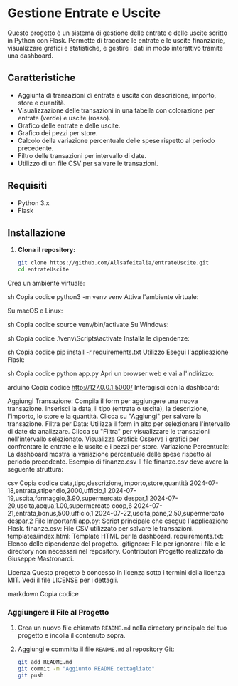 # Gestione Entrate e Uscite

Questo progetto è un sistema di gestione delle entrate e delle uscite scritto in Python con Flask. Permette di tracciare le entrate e le uscite finanziarie, visualizzare grafici e statistiche, e gestire i dati in modo interattivo tramite una dashboard.

## Caratteristiche

- Aggiunta di transazioni di entrata e uscita con descrizione, importo, store e quantità.
- Visualizzazione delle transazioni in una tabella con colorazione per entrate (verde) e uscite (rosso).
- Grafico delle entrate e delle uscite.
- Grafico dei pezzi per store.
- Calcolo della variazione percentuale delle spese rispetto al periodo precedente.
- Filtro delle transazioni per intervallo di date.
- Utilizzo di un file CSV per salvare le transazioni.

## Requisiti

- Python 3.x
- Flask

## Installazione

1. **Clona il repository:**

   ```sh
   git clone https://github.com/Allsafeitalia/entrateUscite.git
   cd entrateUscite
Crea un ambiente virtuale:

sh
Copia codice
python3 -m venv venv
Attiva l'ambiente virtuale:

Su macOS e Linux:

sh
Copia codice
source venv/bin/activate
Su Windows:

sh
Copia codice
.\venv\Scripts\activate
Installa le dipendenze:

sh
Copia codice
pip install -r requirements.txt
Utilizzo
Esegui l'applicazione Flask:

sh
Copia codice
python app.py
Apri un browser web e vai all'indirizzo:

arduino
Copia codice
http://127.0.0.1:5000/
Interagisci con la dashboard:

Aggiungi Transazione: Compila il form per aggiungere una nuova transazione. Inserisci la data, il tipo (entrata o uscita), la descrizione, l'importo, lo store e la quantità. Clicca su "Aggiungi" per salvare la transazione.
Filtra per Data: Utilizza il form in alto per selezionare l'intervallo di date da analizzare. Clicca su "Filtra" per visualizzare le transazioni nell'intervallo selezionato.
Visualizza Grafici: Osserva i grafici per confrontare le entrate e le uscite e i pezzi per store.
Variazione Percentuale: La dashboard mostra la variazione percentuale delle spese rispetto al periodo precedente.
Esempio di finanze.csv
Il file finanze.csv deve avere la seguente struttura:

csv
Copia codice
data,tipo,descrizione,importo,store,quantità
2024-07-18,entrata,stipendio,2000,ufficio,1
2024-07-19,uscita,formaggio,3.90,supermercato despar,1
2024-07-20,uscita,acqua,1.00,supermercato coop,6
2024-07-21,entrata,bonus,500,ufficio,1
2024-07-22,uscita,pane,2.50,supermercato despar,2
File Importanti
app.py: Script principale che esegue l'applicazione Flask.
finanze.csv: File CSV utilizzato per salvare le transazioni.
templates/index.html: Template HTML per la dashboard.
requirements.txt: Elenco delle dipendenze del progetto.
.gitignore: File per ignorare i file e le directory non necessari nel repository.
Contributori
Progetto realizzato da Giuseppe Mastronardi.

Licenza
Questo progetto è concesso in licenza sotto i termini della licenza MIT. Vedi il file LICENSE per i dettagli.

markdown
Copia codice

### Aggiungere il File al Progetto

1. Crea un nuovo file chiamato `README.md` nella directory principale del tuo progetto e incolla il contenuto sopra.
2. Aggiungi e committa il file `README.md` al repository Git:

   ```sh
   git add README.md
   git commit -m "Aggiunto README dettagliato"
   git push
